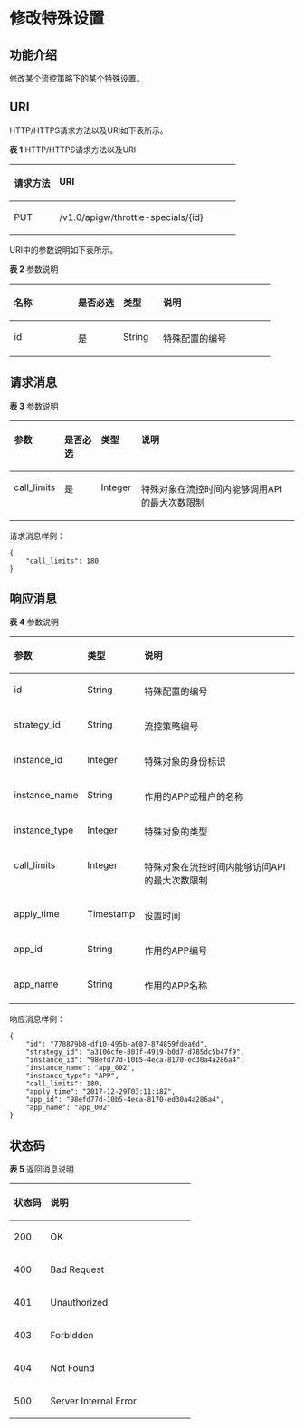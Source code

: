 # 修改特殊设置<a name="ZH-CN_TOPIC_0000001082135117"></a>

## 功能介绍<a name="zh-cn_topic_0118922271_section27881611"></a>

修改某个流控策略下的某个特殊设置。

## URI<a name="zh-cn_topic_0118922271_section49607908"></a>

HTTP/HTTPS请求方法以及URI如下表所示。

**表 1**  HTTP/HTTPS请求方法以及URI

<a name="zh-cn_topic_0118922271_table56305912"></a>
<table><thead align="left"><tr id="zh-cn_topic_0118922271_row32051164"><th class="cellrowborder" valign="top" width="20%" id="mcps1.2.3.1.1"><p id="zh-cn_topic_0118922271_p46007462"><a name="zh-cn_topic_0118922271_p46007462"></a><a name="zh-cn_topic_0118922271_p46007462"></a>请求方法</p>
</th>
<th class="cellrowborder" valign="top" width="80%" id="mcps1.2.3.1.2"><p id="zh-cn_topic_0118922271_p35616924"><a name="zh-cn_topic_0118922271_p35616924"></a><a name="zh-cn_topic_0118922271_p35616924"></a>URI</p>
</th>
</tr>
</thead>
<tbody><tr id="zh-cn_topic_0118922271_row66398632"><td class="cellrowborder" valign="top" width="20%" headers="mcps1.2.3.1.1 "><p id="zh-cn_topic_0118922271_p9580079"><a name="zh-cn_topic_0118922271_p9580079"></a><a name="zh-cn_topic_0118922271_p9580079"></a>PUT</p>
</td>
<td class="cellrowborder" valign="top" width="80%" headers="mcps1.2.3.1.2 "><p id="zh-cn_topic_0118922271_p37788955"><a name="zh-cn_topic_0118922271_p37788955"></a><a name="zh-cn_topic_0118922271_p37788955"></a>/v1.0/apigw/throttle-specials/{id}</p>
</td>
</tr>
</tbody>
</table>

URI中的参数说明如下表所示。

**表 2**  参数说明

<a name="zh-cn_topic_0118922271_table41006548"></a>
<table><thead align="left"><tr id="zh-cn_topic_0118922271_row54982740"><th class="cellrowborder" valign="top" width="24.48755124487551%" id="mcps1.2.5.1.1"><p id="zh-cn_topic_0118922271_p24416931"><a name="zh-cn_topic_0118922271_p24416931"></a><a name="zh-cn_topic_0118922271_p24416931"></a>名称</p>
</th>
<th class="cellrowborder" valign="top" width="17.348265173482652%" id="mcps1.2.5.1.2"><p id="zh-cn_topic_0118922271_p31614383"><a name="zh-cn_topic_0118922271_p31614383"></a><a name="zh-cn_topic_0118922271_p31614383"></a>是否必选</p>
</th>
<th class="cellrowborder" valign="top" width="15.308469153084694%" id="mcps1.2.5.1.3"><p id="zh-cn_topic_0118922271_p10628191"><a name="zh-cn_topic_0118922271_p10628191"></a><a name="zh-cn_topic_0118922271_p10628191"></a>类型</p>
</th>
<th class="cellrowborder" valign="top" width="42.85571442855714%" id="mcps1.2.5.1.4"><p id="zh-cn_topic_0118922271_p55577115"><a name="zh-cn_topic_0118922271_p55577115"></a><a name="zh-cn_topic_0118922271_p55577115"></a>说明</p>
</th>
</tr>
</thead>
<tbody><tr id="zh-cn_topic_0118922271_row5452492"><td class="cellrowborder" valign="top" width="24.48755124487551%" headers="mcps1.2.5.1.1 "><p id="zh-cn_topic_0118922271_p38998746"><a name="zh-cn_topic_0118922271_p38998746"></a><a name="zh-cn_topic_0118922271_p38998746"></a>id</p>
</td>
<td class="cellrowborder" valign="top" width="17.348265173482652%" headers="mcps1.2.5.1.2 "><p id="zh-cn_topic_0118922271_p4781868"><a name="zh-cn_topic_0118922271_p4781868"></a><a name="zh-cn_topic_0118922271_p4781868"></a>是</p>
</td>
<td class="cellrowborder" valign="top" width="15.308469153084694%" headers="mcps1.2.5.1.3 "><p id="zh-cn_topic_0118922271_p51787051"><a name="zh-cn_topic_0118922271_p51787051"></a><a name="zh-cn_topic_0118922271_p51787051"></a>String</p>
</td>
<td class="cellrowborder" valign="top" width="42.85571442855714%" headers="mcps1.2.5.1.4 "><p id="zh-cn_topic_0118922271_p34001598"><a name="zh-cn_topic_0118922271_p34001598"></a><a name="zh-cn_topic_0118922271_p34001598"></a>特殊配置的编号</p>
</td>
</tr>
</tbody>
</table>

## 请求消息<a name="zh-cn_topic_0118922271_section43817996"></a>

**表 3**  参数说明

<a name="zh-cn_topic_0118922271_table2666062"></a>
<table><thead align="left"><tr id="zh-cn_topic_0118922271_row20791817"><th class="cellrowborder" valign="top" width="15.15%" id="mcps1.2.5.1.1"><p id="zh-cn_topic_0118922271_p6415648"><a name="zh-cn_topic_0118922271_p6415648"></a><a name="zh-cn_topic_0118922271_p6415648"></a>参数</p>
</th>
<th class="cellrowborder" valign="top" width="13.13%" id="mcps1.2.5.1.2"><p id="zh-cn_topic_0118922271_p49905442"><a name="zh-cn_topic_0118922271_p49905442"></a><a name="zh-cn_topic_0118922271_p49905442"></a>是否必选</p>
</th>
<th class="cellrowborder" valign="top" width="14.14%" id="mcps1.2.5.1.3"><p id="zh-cn_topic_0118922271_p15809017"><a name="zh-cn_topic_0118922271_p15809017"></a><a name="zh-cn_topic_0118922271_p15809017"></a>类型</p>
</th>
<th class="cellrowborder" valign="top" width="57.58%" id="mcps1.2.5.1.4"><p id="zh-cn_topic_0118922271_p5462029"><a name="zh-cn_topic_0118922271_p5462029"></a><a name="zh-cn_topic_0118922271_p5462029"></a>说明</p>
</th>
</tr>
</thead>
<tbody><tr id="zh-cn_topic_0118922271_row39771205"><td class="cellrowborder" valign="top" width="15.15%" headers="mcps1.2.5.1.1 "><p id="zh-cn_topic_0118922271_p242186"><a name="zh-cn_topic_0118922271_p242186"></a><a name="zh-cn_topic_0118922271_p242186"></a>call_limits</p>
</td>
<td class="cellrowborder" valign="top" width="13.13%" headers="mcps1.2.5.1.2 "><p id="zh-cn_topic_0118922271_p19617091"><a name="zh-cn_topic_0118922271_p19617091"></a><a name="zh-cn_topic_0118922271_p19617091"></a>是</p>
</td>
<td class="cellrowborder" valign="top" width="14.14%" headers="mcps1.2.5.1.3 "><p id="zh-cn_topic_0118922271_p45480537"><a name="zh-cn_topic_0118922271_p45480537"></a><a name="zh-cn_topic_0118922271_p45480537"></a>Integer</p>
</td>
<td class="cellrowborder" valign="top" width="57.58%" headers="mcps1.2.5.1.4 "><p id="zh-cn_topic_0118922271_p60044851"><a name="zh-cn_topic_0118922271_p60044851"></a><a name="zh-cn_topic_0118922271_p60044851"></a>特殊对象在流控时间内能够调用API的最大次数限制</p>
</td>
</tr>
</tbody>
</table>

请求消息样例：

```
{
	"call_limits": 180
}
```

## 响应消息<a name="zh-cn_topic_0118922271_section59596819"></a>

**表 4**  参数说明

<a name="zh-cn_topic_0118922271_table22899263"></a>
<table><thead align="left"><tr id="zh-cn_topic_0118922271_row37572135"><th class="cellrowborder" valign="top" width="20%" id="mcps1.2.4.1.1"><p id="zh-cn_topic_0118922271_p23444129"><a name="zh-cn_topic_0118922271_p23444129"></a><a name="zh-cn_topic_0118922271_p23444129"></a>参数</p>
</th>
<th class="cellrowborder" valign="top" width="20%" id="mcps1.2.4.1.2"><p id="zh-cn_topic_0118922271_p19926324"><a name="zh-cn_topic_0118922271_p19926324"></a><a name="zh-cn_topic_0118922271_p19926324"></a>类型</p>
</th>
<th class="cellrowborder" valign="top" width="60%" id="mcps1.2.4.1.3"><p id="zh-cn_topic_0118922271_p3419527"><a name="zh-cn_topic_0118922271_p3419527"></a><a name="zh-cn_topic_0118922271_p3419527"></a>说明</p>
</th>
</tr>
</thead>
<tbody><tr id="zh-cn_topic_0118922271_row8546242"><td class="cellrowborder" valign="top" width="20%" headers="mcps1.2.4.1.1 "><p id="zh-cn_topic_0118922271_p21157006"><a name="zh-cn_topic_0118922271_p21157006"></a><a name="zh-cn_topic_0118922271_p21157006"></a>id</p>
</td>
<td class="cellrowborder" valign="top" width="20%" headers="mcps1.2.4.1.2 "><p id="zh-cn_topic_0118922271_p35995922"><a name="zh-cn_topic_0118922271_p35995922"></a><a name="zh-cn_topic_0118922271_p35995922"></a>String</p>
</td>
<td class="cellrowborder" valign="top" width="60%" headers="mcps1.2.4.1.3 "><p id="zh-cn_topic_0118922271_p29988599"><a name="zh-cn_topic_0118922271_p29988599"></a><a name="zh-cn_topic_0118922271_p29988599"></a>特殊配置的编号</p>
</td>
</tr>
<tr id="zh-cn_topic_0118922271_row1461941"><td class="cellrowborder" valign="top" width="20%" headers="mcps1.2.4.1.1 "><p id="zh-cn_topic_0118922271_p51308430"><a name="zh-cn_topic_0118922271_p51308430"></a><a name="zh-cn_topic_0118922271_p51308430"></a>strategy_id</p>
</td>
<td class="cellrowborder" valign="top" width="20%" headers="mcps1.2.4.1.2 "><p id="zh-cn_topic_0118922271_p62342171"><a name="zh-cn_topic_0118922271_p62342171"></a><a name="zh-cn_topic_0118922271_p62342171"></a>String</p>
</td>
<td class="cellrowborder" valign="top" width="60%" headers="mcps1.2.4.1.3 "><p id="zh-cn_topic_0118922271_p16551109"><a name="zh-cn_topic_0118922271_p16551109"></a><a name="zh-cn_topic_0118922271_p16551109"></a>流控策略编号</p>
</td>
</tr>
<tr id="zh-cn_topic_0118922271_row14742256"><td class="cellrowborder" valign="top" width="20%" headers="mcps1.2.4.1.1 "><p id="zh-cn_topic_0118922271_p53272079"><a name="zh-cn_topic_0118922271_p53272079"></a><a name="zh-cn_topic_0118922271_p53272079"></a>instance_id</p>
</td>
<td class="cellrowborder" valign="top" width="20%" headers="mcps1.2.4.1.2 "><p id="zh-cn_topic_0118922271_p20071167"><a name="zh-cn_topic_0118922271_p20071167"></a><a name="zh-cn_topic_0118922271_p20071167"></a>Integer</p>
</td>
<td class="cellrowborder" valign="top" width="60%" headers="mcps1.2.4.1.3 "><p id="zh-cn_topic_0118922271_p15151848"><a name="zh-cn_topic_0118922271_p15151848"></a><a name="zh-cn_topic_0118922271_p15151848"></a>特殊对象的身份标识</p>
</td>
</tr>
<tr id="zh-cn_topic_0118922271_row1259734165413"><td class="cellrowborder" valign="top" width="20%" headers="mcps1.2.4.1.1 "><p id="zh-cn_topic_0118922271_p160910449544"><a name="zh-cn_topic_0118922271_p160910449544"></a><a name="zh-cn_topic_0118922271_p160910449544"></a>instance_name</p>
</td>
<td class="cellrowborder" valign="top" width="20%" headers="mcps1.2.4.1.2 "><p id="zh-cn_topic_0118922271_p126101442541"><a name="zh-cn_topic_0118922271_p126101442541"></a><a name="zh-cn_topic_0118922271_p126101442541"></a>String</p>
</td>
<td class="cellrowborder" valign="top" width="60%" headers="mcps1.2.4.1.3 "><p id="zh-cn_topic_0118922271_p461364413545"><a name="zh-cn_topic_0118922271_p461364413545"></a><a name="zh-cn_topic_0118922271_p461364413545"></a>作用的APP或租户的名称</p>
</td>
</tr>
<tr id="zh-cn_topic_0118922271_row2148905"><td class="cellrowborder" valign="top" width="20%" headers="mcps1.2.4.1.1 "><p id="zh-cn_topic_0118922271_p39843577"><a name="zh-cn_topic_0118922271_p39843577"></a><a name="zh-cn_topic_0118922271_p39843577"></a>instance_type</p>
</td>
<td class="cellrowborder" valign="top" width="20%" headers="mcps1.2.4.1.2 "><p id="zh-cn_topic_0118922271_p6104277"><a name="zh-cn_topic_0118922271_p6104277"></a><a name="zh-cn_topic_0118922271_p6104277"></a>Integer</p>
</td>
<td class="cellrowborder" valign="top" width="60%" headers="mcps1.2.4.1.3 "><p id="zh-cn_topic_0118922271_p24684454"><a name="zh-cn_topic_0118922271_p24684454"></a><a name="zh-cn_topic_0118922271_p24684454"></a>特殊对象的类型</p>
</td>
</tr>
<tr id="zh-cn_topic_0118922271_row20833502"><td class="cellrowborder" valign="top" width="20%" headers="mcps1.2.4.1.1 "><p id="zh-cn_topic_0118922271_p9792121"><a name="zh-cn_topic_0118922271_p9792121"></a><a name="zh-cn_topic_0118922271_p9792121"></a>call_limits</p>
</td>
<td class="cellrowborder" valign="top" width="20%" headers="mcps1.2.4.1.2 "><p id="zh-cn_topic_0118922271_p54964349"><a name="zh-cn_topic_0118922271_p54964349"></a><a name="zh-cn_topic_0118922271_p54964349"></a>Integer</p>
</td>
<td class="cellrowborder" valign="top" width="60%" headers="mcps1.2.4.1.3 "><p id="zh-cn_topic_0118922271_p22927248"><a name="zh-cn_topic_0118922271_p22927248"></a><a name="zh-cn_topic_0118922271_p22927248"></a>特殊对象在流控时间内能够访问API的最大次数限制</p>
</td>
</tr>
<tr id="zh-cn_topic_0118922271_row5018648"><td class="cellrowborder" valign="top" width="20%" headers="mcps1.2.4.1.1 "><p id="zh-cn_topic_0118922271_p3857352"><a name="zh-cn_topic_0118922271_p3857352"></a><a name="zh-cn_topic_0118922271_p3857352"></a>apply_time</p>
</td>
<td class="cellrowborder" valign="top" width="20%" headers="mcps1.2.4.1.2 "><p id="zh-cn_topic_0118922271_p44010076"><a name="zh-cn_topic_0118922271_p44010076"></a><a name="zh-cn_topic_0118922271_p44010076"></a>Timestamp</p>
</td>
<td class="cellrowborder" valign="top" width="60%" headers="mcps1.2.4.1.3 "><p id="zh-cn_topic_0118922271_p8046397"><a name="zh-cn_topic_0118922271_p8046397"></a><a name="zh-cn_topic_0118922271_p8046397"></a>设置时间</p>
</td>
</tr>
<tr id="zh-cn_topic_0118922271_row2848658175313"><td class="cellrowborder" valign="top" width="20%" headers="mcps1.2.4.1.1 "><p id="zh-cn_topic_0118922271_p10212179195415"><a name="zh-cn_topic_0118922271_p10212179195415"></a><a name="zh-cn_topic_0118922271_p10212179195415"></a>app_id</p>
</td>
<td class="cellrowborder" valign="top" width="20%" headers="mcps1.2.4.1.2 "><p id="zh-cn_topic_0118922271_p92151898547"><a name="zh-cn_topic_0118922271_p92151898547"></a><a name="zh-cn_topic_0118922271_p92151898547"></a>String</p>
</td>
<td class="cellrowborder" valign="top" width="60%" headers="mcps1.2.4.1.3 "><p id="zh-cn_topic_0118922271_p152168918547"><a name="zh-cn_topic_0118922271_p152168918547"></a><a name="zh-cn_topic_0118922271_p152168918547"></a>作用的APP编号</p>
</td>
</tr>
<tr id="zh-cn_topic_0118922271_row5308709"><td class="cellrowborder" valign="top" width="20%" headers="mcps1.2.4.1.1 "><p id="zh-cn_topic_0118922271_p27352291"><a name="zh-cn_topic_0118922271_p27352291"></a><a name="zh-cn_topic_0118922271_p27352291"></a>app_name</p>
</td>
<td class="cellrowborder" valign="top" width="20%" headers="mcps1.2.4.1.2 "><p id="zh-cn_topic_0118922271_p943138"><a name="zh-cn_topic_0118922271_p943138"></a><a name="zh-cn_topic_0118922271_p943138"></a>String</p>
</td>
<td class="cellrowborder" valign="top" width="60%" headers="mcps1.2.4.1.3 "><p id="zh-cn_topic_0118922271_p9285386"><a name="zh-cn_topic_0118922271_p9285386"></a><a name="zh-cn_topic_0118922271_p9285386"></a>作用的APP名称</p>
</td>
</tr>
</tbody>
</table>

响应消息样例：

```
{
	"id": "778879b8-df10-495b-a087-874859fdea6d",
	"strategy_id": "a3106cfe-801f-4919-b0d7-d785dc5b47f9",
	"instance_id": "98efd77d-10b5-4eca-8170-ed30a4a286a4",
	"instance_name": "app_002",
	"instance_type": "APP",
	"call_limits": 180,
	"apply_time": "2017-12-29T03:11:18Z",
	"app_id": "98efd77d-10b5-4eca-8170-ed30a4a286a4",
	"app_name": "app_002"
}
```

## 状态码<a name="zh-cn_topic_0118922271_section58817651"></a>

**表 5**  返回消息说明

<a name="zh-cn_topic_0118922271_table26254568"></a>
<table><thead align="left"><tr id="zh-cn_topic_0118922271_row24172196"><th class="cellrowborder" valign="top" width="20%" id="mcps1.2.3.1.1"><p id="zh-cn_topic_0118922271_p11790859"><a name="zh-cn_topic_0118922271_p11790859"></a><a name="zh-cn_topic_0118922271_p11790859"></a>状态码</p>
</th>
<th class="cellrowborder" valign="top" width="80%" id="mcps1.2.3.1.2"><p id="zh-cn_topic_0118922271_p15535514"><a name="zh-cn_topic_0118922271_p15535514"></a><a name="zh-cn_topic_0118922271_p15535514"></a>说明</p>
</th>
</tr>
</thead>
<tbody><tr id="zh-cn_topic_0118922271_row50417146"><td class="cellrowborder" valign="top" width="20%" headers="mcps1.2.3.1.1 "><p id="zh-cn_topic_0118922271_p57257043"><a name="zh-cn_topic_0118922271_p57257043"></a><a name="zh-cn_topic_0118922271_p57257043"></a>200</p>
</td>
<td class="cellrowborder" valign="top" width="80%" headers="mcps1.2.3.1.2 "><p id="zh-cn_topic_0118922271_p7308876"><a name="zh-cn_topic_0118922271_p7308876"></a><a name="zh-cn_topic_0118922271_p7308876"></a>OK</p>
</td>
</tr>
<tr id="zh-cn_topic_0118922271_row65779884"><td class="cellrowborder" valign="top" width="20%" headers="mcps1.2.3.1.1 "><p id="zh-cn_topic_0118922271_p26570360"><a name="zh-cn_topic_0118922271_p26570360"></a><a name="zh-cn_topic_0118922271_p26570360"></a>400</p>
</td>
<td class="cellrowborder" valign="top" width="80%" headers="mcps1.2.3.1.2 "><p id="zh-cn_topic_0118922271_p4715577"><a name="zh-cn_topic_0118922271_p4715577"></a><a name="zh-cn_topic_0118922271_p4715577"></a>Bad Request</p>
</td>
</tr>
<tr id="zh-cn_topic_0118922271_row42440201"><td class="cellrowborder" valign="top" width="20%" headers="mcps1.2.3.1.1 "><p id="zh-cn_topic_0118922271_p15104276"><a name="zh-cn_topic_0118922271_p15104276"></a><a name="zh-cn_topic_0118922271_p15104276"></a>401</p>
</td>
<td class="cellrowborder" valign="top" width="80%" headers="mcps1.2.3.1.2 "><p id="zh-cn_topic_0118922271_p15486856"><a name="zh-cn_topic_0118922271_p15486856"></a><a name="zh-cn_topic_0118922271_p15486856"></a>Unauthorized</p>
</td>
</tr>
<tr id="zh-cn_topic_0118922271_row5163976"><td class="cellrowborder" valign="top" width="20%" headers="mcps1.2.3.1.1 "><p id="zh-cn_topic_0118922271_p15628907"><a name="zh-cn_topic_0118922271_p15628907"></a><a name="zh-cn_topic_0118922271_p15628907"></a>403</p>
</td>
<td class="cellrowborder" valign="top" width="80%" headers="mcps1.2.3.1.2 "><p id="zh-cn_topic_0118922271_p57981963"><a name="zh-cn_topic_0118922271_p57981963"></a><a name="zh-cn_topic_0118922271_p57981963"></a>Forbidden</p>
</td>
</tr>
<tr id="zh-cn_topic_0118922271_row52075621"><td class="cellrowborder" valign="top" width="20%" headers="mcps1.2.3.1.1 "><p id="zh-cn_topic_0118922271_p57375754"><a name="zh-cn_topic_0118922271_p57375754"></a><a name="zh-cn_topic_0118922271_p57375754"></a>404</p>
</td>
<td class="cellrowborder" valign="top" width="80%" headers="mcps1.2.3.1.2 "><p id="zh-cn_topic_0118922271_p16924512"><a name="zh-cn_topic_0118922271_p16924512"></a><a name="zh-cn_topic_0118922271_p16924512"></a>Not Found</p>
</td>
</tr>
<tr id="zh-cn_topic_0118922271_row18102885"><td class="cellrowborder" valign="top" width="20%" headers="mcps1.2.3.1.1 "><p id="zh-cn_topic_0118922271_p57047558"><a name="zh-cn_topic_0118922271_p57047558"></a><a name="zh-cn_topic_0118922271_p57047558"></a>500</p>
</td>
<td class="cellrowborder" valign="top" width="80%" headers="mcps1.2.3.1.2 "><p id="zh-cn_topic_0118922271_p57449517"><a name="zh-cn_topic_0118922271_p57449517"></a><a name="zh-cn_topic_0118922271_p57449517"></a>Server Internal Error</p>
</td>
</tr>
</tbody>
</table>

